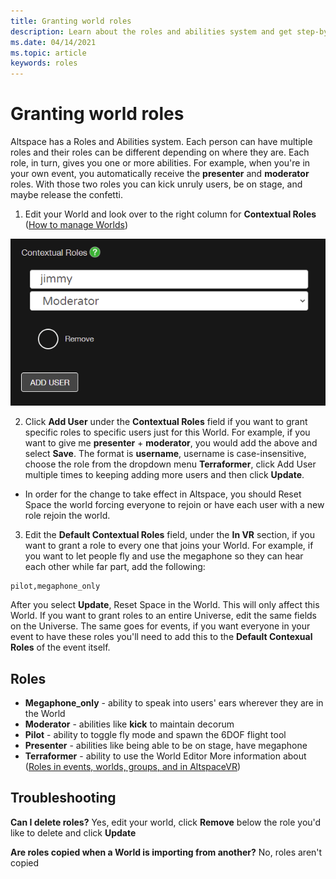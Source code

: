 ```yaml
---
title: Granting world roles
description: Learn about the roles and abilities system and get step-by-step instructions for giving users roles in your AltspaceVR worlds.
ms.date: 04/14/2021
ms.topic: article
keywords: roles
---
```


# Granting world roles

Altspace has a Roles and Abilities system. Each person can have multiple roles and their roles can be different depending on where they are. Each role, in turn, gives you one or more abilities. For example, when you're in your own event, you automatically receive the **presenter** and **moderator** roles. With those two roles you can kick unruly users, be on stage, and maybe release the confetti. 

1. Edit your World and look over to the right column for **Contextual Roles** ([How to manage Worlds](managing-worlds.md))

![Changing roles in Contextual Roles section of worlds](images/granting-roles.png)

2. Click **Add User** under the **Contextual Roles** field if you want to grant specific roles to specific users just for this World. For example, if you want to give me **presenter** + **moderator**, you would add the above and select **Save**. The format is **username**, username is case-insensitive, choose the role from the dropdown menu **Terraformer**, click Add User multiple times to keeping adding more users and then click **Update**.

* In order for the change to take effect in Altspace, you should Reset Space the world forcing everyone to rejoin or have each user with a new role rejoin the world.

3. Edit the **Default Contextual Roles** field, under the **In VR** section, if you want to grant a role to every one that joins your World. For example, if you want to let people fly and use the megaphone so they can hear each other while far part, add the following:

```
pilot,megaphone_only
```

After you select **Update**, Reset Space in the World. This will only affect this World. If you want to grant roles to an entire Universe, edit the same fields on the Universe. The same goes for events, if you want everyone in your event to have these roles you'll need to add this to the **Default Contexual Roles** of the event itself.

## Roles

* **Megaphone_only** - ability to speak into users' ears wherever they are in the World
* **Moderator** - abilities like **kick** to maintain decorum
* **Pilot** - ability to toggle fly mode and spawn the 6DOF flight tool
* **Presenter** - abilities like being able to be on stage, have megaphone
* **Terraformer** - ability to use the World Editor
More information about ([Roles in events, worlds, groups, and in AltspaceVR](../getting-started/roles))

## Troubleshooting

**Can I delete roles?**
Yes, edit your world, click **Remove** below the role you'd like to delete and click **Update**

**Are roles copied when a World is importing from another?**
No, roles aren't copied